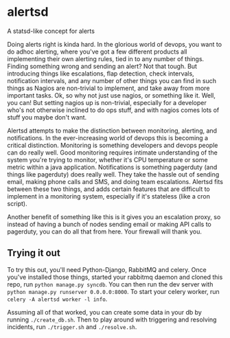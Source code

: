 # alertsd
A statsd-like concept for alerts

Doing alerts right is kinda hard. In the glorious world of devops, you want to do adhoc alerting, where you've got a few different products all implementing their own alerting rules, tied in to any number of things. Finding something wrong and sending an alert? Not that tough. But introducing things like escalations, flap detection, check intervals, notification intervals, and any number of other things you can find in such things as Nagios are non-trivial to implement, and take away from more important tasks. Ok, so why not just use nagios, or something like it. Well, you can! But setting nagios up is non-trivial, especially for a developer who's not otherwise inclined to do ops stuff, and with nagios comes lots of stuff you maybe don't want.

Alertsd attempts to make the distinction between monitoring, alerting, and notifications. In the ever-increasing world of devops this is becoming a critical distinction. Monitoring is something developers and devops people can do really well. Good monitoring requires intimate understanding of the system you're trying to monitor, whether it's CPU temperature or some metric within a java application. Notifications is something pagerduty (and things like pagerduty) does really well. They take the hassle out of sending email, making phone calls and SMS, and doing team escalations. Alertsd fits between these two things, and adds certain features that are difficult to implement in a monitoring system, especially if it's stateless (like a cron script).

Another benefit of something like this is it gives you an escalation proxy, so instead of having a bunch of nodes sending email or making API calls to pagerduty, you can do all that from here. Your firewall will thank you.

## Trying it out

To try this out, you'll need Python-Django, RabbitMQ and celery. Once you've installed those things, started your rabbitmq daemon and cloned this repo, run ```python manage.py syncdb```. You can then run the dev server with ```python manage.py runserver 0.0.0.0:8000```. To start your celery worker, run ```celery -A alertsd worker -l info```.

Assuming all of that worked, you can create some data in your db by running ```./create_db.sh```. Then to play around with triggering and resolving incidents, run ```./trigger.sh``` and ```./resolve.sh```.

